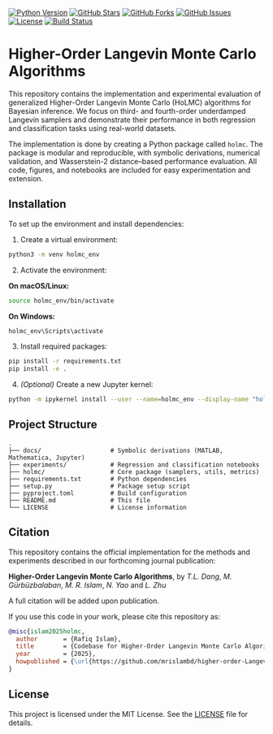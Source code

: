 [![Python Version](https://img.shields.io/badge/python-3.10%2B-blue.svg?style=for-the-badge&logo=python)](https://www.python.org/downloads/)
[![GitHub Stars](https://img.shields.io/github/stars/rispace/higher-order-Langevin-dynamics?style=for-the-badge)](https://github.com/rispace/higher-order-Langevin-dynamics/stargazers)
[![GitHub Forks](https://img.shields.io/github/forks/rispace/higher-order-Langevin-dynamics?style=for-the-badge)](https://github.com/rispace/higher-order-Langevin-dynamics/network/members)
[![GitHub Issues](https://img.shields.io/github/issues/rispace/higher-order-Langevin-dynamics?style=for-the-badge)](https://github.com/rispace/higher-order-Langevin-dynamics/issues)
[![License](https://img.shields.io/github/license/rispace/higher-order-Langevin-dynamics?style=for-the-badge)](https://github.com/rispace/higher-order-Langevin-dynamics/blob/main/LICENSE)
[![Build Status](https://img.shields.io/github/actions/workflow/status/rispace/higher-order-Langevin-dynamics/ci.yml?branch=main&style=for-the-badge)](https://github.com/rispace/higher-order-Langevin-dynamics/actions)

# Higher-Order Langevin Monte Carlo Algorithms

This repository contains the implementation and experimental evaluation of generalized Higher-Order Langevin Monte Carlo (HoLMC) algorithms for Bayesian inference. We focus on third- and fourth-order underdamped Langevin samplers and demonstrate their performance in both regression and classification tasks using real-world datasets.

The implementation is done by creating a Python package called `holmc`.
The package is modular and reproducible, with symbolic derivations, numerical validation, and Wasserstein-2 distance–based performance evaluation. All code, figures, and notebooks are included for easy experimentation and extension.

## Installation

To set up the environment and install dependencies:

1. Create a virtual environment:

```bash
python3 -m venv holmc_env
```

2. Activate the environment:

**On macOS/Linux:**

```bash
source holmc_env/bin/activate
```

**On Windows:**

```bash
holmc_env\Scripts\activate
```

3. Install required packages:

```bash
pip install -r requirements.txt
pip install -e .
```

4. *(Optional)* Create a new Jupyter kernel:

```bash
python -m ipykernel install --user --name=holmc_env --display-name "holmc_env"
```

## Project Structure

```
.
├── docs/                   # Symbolic derivations (MATLAB, Mathematica, Jupyter)
├── experiments/            # Regression and classification notebooks
├── holmc/                  # Core package (samplers, utils, metrics)
├── requirements.txt        # Python dependencies
├── setup.py                # Package setup script
├── pyproject.toml          # Build configuration
├── README.md               # This file
└── LICENSE                 # License information
```

## Citation

This repository contains the official implementation for the methods and experiments described in our forthcoming journal publication:

**Higher-Order Langevin Monte Carlo Algorithms**, by *T.L. Dang*, *M. Gürbüzbalaban*, *M. R. Islam*, *N. Yao* and *L. Zhu*

A full citation will be added upon publication.

If you use this code in your work, please cite this repository as:

```bibtex
@misc{islam2025holmc,
  author       = {Rafiq Islam},
  title        = {Codebase for Higher-Order Langevin Monte Carlo Algorithms},
  year         = {2025},
  howpublished = {\url{https://github.com/mrislambd/higher-order-Langevin-dynamics}}
}
```

## License

This project is licensed under the MIT License. See the [LICENSE](LICENSE) file for details.
